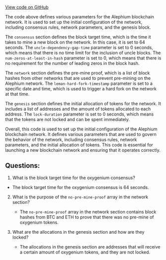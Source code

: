 [View code on GitHub](https://github.com/oxygenium/oxygenium/flow/src/main/resources/network_devnet.conf.tmpl)

The code above defines various parameters for the Alephium blockchain network. It is used to set up the initial configuration of the network, including consensus rules, network parameters, and the genesis block.

The `consensus` section defines the block target time, which is the time it takes to mine a new block on the network. In this case, it is set to 64 seconds. The `uncle-dependency-gap-time` parameter is set to 0 seconds, which means that there is no time limit for the inclusion of uncle blocks. The `num-zeros-at-least-in-hash` parameter is set to 0, which means that there is no requirement for the number of leading zeros in the block hash.

The `network` section defines the pre-mine proof, which is a list of block hashes from other networks that are used to prevent pre-mining on the Alephium network. The `leman-hard-fork-timestamp` parameter is set to a specific date and time, which is used to trigger a hard fork on the network at that time.

The `genesis` section defines the initial allocation of tokens for the network. It includes a list of addresses and the amount of tokens allocated to each address. The `lock-duration` parameter is set to 0 seconds, which means that the tokens are not locked and can be spent immediately.

Overall, this code is used to set up the initial configuration of the Alephium blockchain network. It defines various parameters that are used to govern the behavior of the network, including consensus rules, network parameters, and the initial allocation of tokens. This code is essential for launching a new blockchain network and ensuring that it operates correctly.
## Questions: 
 1. What is the block target time for the oxygenium consensus?
   - The block target time for the oxygenium consensus is 64 seconds.
   
2. What is the purpose of the `no-pre-mine-proof` array in the network section?
   - The `no-pre-mine-proof` array in the network section contains block hashes from BTC and ETH to prove that there was no pre-mine of oxygenium tokens.
   
3. What are the allocations in the genesis section and how are they locked?
   - The allocations in the genesis section are addresses that will receive a certain amount of oxygenium tokens, and they are not locked.